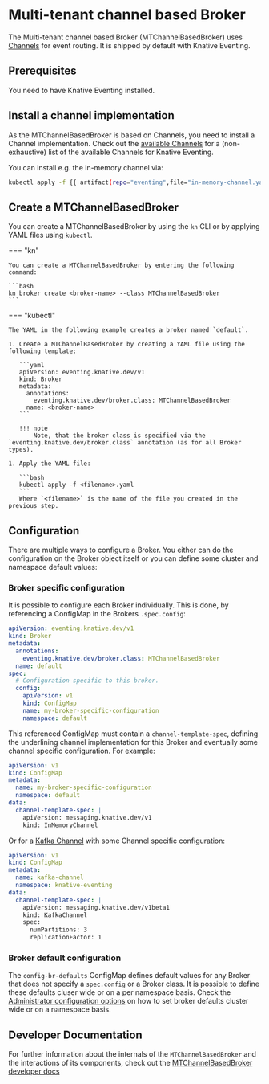 # Multi-tenant channel based Broker

The Multi-tenant channel based Broker (MTChannelBasedBroker) uses [Channels](../../../channels) for event routing. It is shipped by default with Knative Eventing.

## Prerequisites

You need to have Knative Eventing installed.

## Install a channel implementation

As the MTChannelBasedBroker is based on Channels, you need to install a Channel implementation. Check out the [available Channels](../../../channels/channels-crds.md) for a (non-exhaustive) list of the available Channels for Knative Eventing.

You can install e.g. the in-memory channel via:

```bash
kubectl apply -f {{ artifact(repo="eventing",file="in-memory-channel.yaml")}}
```

## Create a MTChannelBasedBroker

You can create a MTChannelBasedBroker by using the `kn` CLI or by applying YAML files using `kubectl`.

=== "kn"

    You can create a MTChannelBasedBroker by entering the following command:

    ```bash
    kn broker create <broker-name> --class MTChannelBasedBroker
    ```

=== "kubectl"

    The YAML in the following example creates a broker named `default`.

    1. Create a MTChannelBasedBroker by creating a YAML file using the following template:

       ```yaml
       apiVersion: eventing.knative.dev/v1
       kind: Broker
       metadata:
         annotations:
           eventing.knative.dev/broker.class: MTChannelBasedBroker
         name: <broker-name>
       ```

       !!! note
           Note, that the broker class is specified via the `eventing.knative.dev/broker.class` annotation (as for all Broker types).

    1. Apply the YAML file:

       ```bash
       kubectl apply -f <filename>.yaml
       ```
       Where `<filename>` is the name of the file you created in the previous step.

## Configuration

There are multiple ways to configure a Broker. You either can do the configuration on the Broker object itself or you can define some cluster and namespace default values:

### Broker specific configuration

It is possible to configure each Broker individually. This is done, by referencing a ConfigMap in the Brokers `.spec.config`:

```yaml
apiVersion: eventing.knative.dev/v1
kind: Broker
metadata:
  annotations:
    eventing.knative.dev/broker.class: MTChannelBasedBroker
  name: default
spec:
  # Configuration specific to this broker.
  config:
    apiVersion: v1
    kind: ConfigMap
    name: my-broker-specific-configuration
    namespace: default
```

This referenced ConfigMap must contain a `channel-template-spec`, defining the underlining channel implementation for this Broker and eventually some channel specific configuration. For example:

```yaml
apiVersion: v1
kind: ConfigMap
metadata:
  name: my-broker-specific-configuration
  namespace: default
data:
  channel-template-spec: |
    apiVersion: messaging.knative.dev/v1
    kind: InMemoryChannel
```

Or for a [Kafka Channel](../../../configuration/kafka-channel-configuration.md) with some Channel specific configuration:

```yaml
apiVersion: v1
kind: ConfigMap
metadata:
  name: kafka-channel
  namespace: knative-eventing
data:
  channel-template-spec: |
    apiVersion: messaging.knative.dev/v1beta1
    kind: KafkaChannel
    spec:
      numPartitions: 3
      replicationFactor: 1
```

### Broker default configuration

The `config-br-defaults` ConfigMap defines default values for any Broker that does not specify a `spec.config` or a Broker class. It is possible to define these defaults cluser wide or on a per namespace basis. Check the [Administrator configuration options](../../broker-admin-config-options.md) on how to set broker defaults cluster wide or on a namespace basis.

## Developer Documentation

For further information about the internals of the `MTChannelBasedBroker` and the interactions of its components, check out the [MTChannelBasedBroker developer docs](https://github.com/knative/eventing/blob/main/docs/mt-channel-based-broker/README.md)
